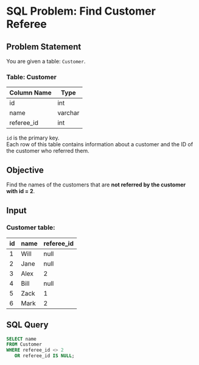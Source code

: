 # SQL Problem: Find Customer Referee

## Problem Statement

You are given a table: `Customer`.

### Table: Customer

| Column Name | Type    |
|-------------|---------|
| id          | int     |
| name        | varchar |
| referee_id  | int     |

`id` is the primary key.  
Each row of this table contains information about a customer and the ID of the customer who referred them.

## Objective

Find the names of the customers that are **not referred by the customer with id = 2**.

## Input

### Customer table:

| id | name | referee_id |
|----|------|------------|
| 1  | Will | null       |
| 2  | Jane | null       |
| 3  | Alex | 2          |
| 4  | Bill | null       |
| 5  | Zack | 1          |
| 6  | Mark | 2          |

## SQL Query

```sql
SELECT name 
FROM Customer 
WHERE referee_id <> 2 
   OR referee_id IS NULL;
